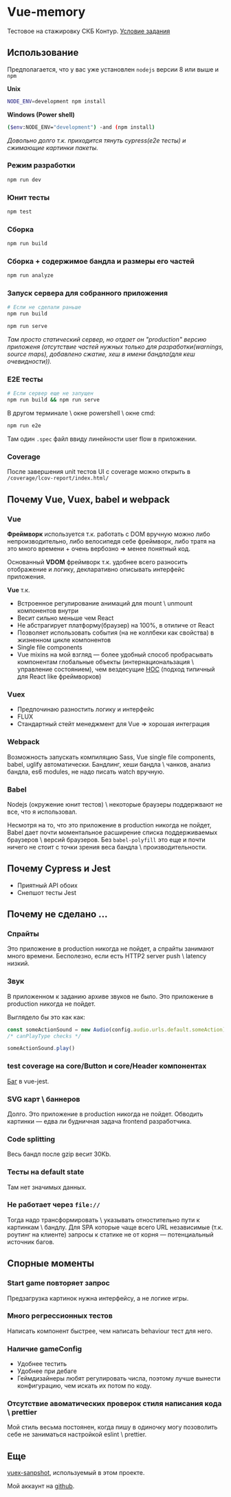 # Vue-memory
Тестовое на стажировку СКБ Контур.
[Условие задания](https://docs.google.com/document/d/1mGdzJfIA9TTFPbMs8etZjPWQ_VSlIV7RWc4kcJXXTQI/edit)


## Использование
Предполагается, что у вас уже установлен `nodejs` версии 8 или выше и `npm`

**Unix**
```bash
NODE_ENV=development npm install
```

**Windows (Power shell)**
```bash
($env:NODE_ENV="development") -and (npm install)
```

*Довольно долго т.к. приходится тянуть cypress(e2e тесты) и сжимающие картинки пакеты.*

### Режим разработки
```bash
npm run dev
```

### Юнит тесты
```bash
npm test
```

### Сборка
```bash
npm run build
```

### Сборка + содержимое бандла и размеры его частей
```bash
npm run analyze
```

### Запуск сервера для cобранного приложения
```bash
# Если не сделали раньше
npm run build
```

```bash
npm run serve
```

*Там просто статический сервер, но отдает он "production" версию приложеня (отсутствие частей нужных только для разработки(warnings, source maps), добавлено сжатие, хеш в имени бандла(для кеш очевидности)).*

### E2E тесты
```bash
# Если сервер еще не запущен
npm run build && npm run serve
```

В другом терминале \ окне powershell \ окне cmd:
```bash
npm run e2e
```

Там один `.spec` файл ввиду линейности user flow в приложении.

### Coverage
После завершения unit тестов UI с coverage можно открыть в
`/coverage/lcov-report/index.html/`

## Почему Vue, Vuex, babel и webpack
### Vue
**Фреймворк** используется т.к. работать с DOM вручную можно 
либо непроизводительно,
либо велосипедя себе фреймворк,
либо тратя на это много времени + очень вербозно => менее понятный код.

Основанный **VDOM** фреймворк т.к. удобнее всего разносить отображение и логику, 
декларативно описывать интерфейс приложения.

**Vue** т.к. 
- Встроенное регулирование анимаций для mount \ unmount компонентов внутри
- Весит сильно меньше чем React
- Не абстрагирует платформу(браузер) на 100%, в отиличе от React
- Позволяет использовать события (на не коллбеки как свойства) в жизненном цикле компонентов
- Single file components
- Vue mixins на мой взгляд — более удобный способ пробрасывать компонентам глобальные объекты 
(интернациональзация \ управление состоянием), чем вездесущие [HOC](https://reactjs.org/docs/higher-order-components.html) (подход типичный для React like фреймворков)

### Vuex
- Предпочинаю разностить логику и интерфейс
- FLUX
- Стандартный стейт менеджмент для Vue => хорошая интеграция

### Webpack
Возможность запускать компиляцию Sass, Vue single file components, babel, uglify автоматически.
Бандлинг, хеши бандла \ чанков, анализ бандла, es6 modules, не надо писать watch вручную.

### Babel
Nodejs (окружение юнит тестов) \ некоторые браузеры поддержвают не все, что я использовал.

Несмотря на то, что это приложение в production никогда не пойдет, Babel дает 
почти моментальное расширение списка поддерживаемых браузеров \ версий браузеров.
Без `babel-polyfill` это еще и почти ничего не стоит с точки зрения веса бандла \ производительности.


## Почему Сypress и Jest
 - Приятный API обоих
 - Cнепшот тесты Jest


## Почему не сделано ...
### Спрайты
Это приложение в production никогда не пойдет, а спрайты занимают много времени.
Бесполезно, если есть HTTP2 server push \ latency низкий.

### Звук
В приложенном к заданию архиве звуков не было.
Это приложение в production никогда не пойдет.

Выглядело бы это как как:
```js
const someActionSound = new Audio(config.audio.urls.default.someAction)
/* canPlayType checks */

someActionSound.play()
```

### test coverage на core/Button и core/Header компонентах
[Баг](https://github.com/vuejs/vue-jest/issues/32) в vue-jest.

### SVG карт \ баннеров
Долго.
Это приложение в production никогда не пойдет.
Обводить картинки — едва ли будничная задача frontend разработчика.

### Code splitting
Весь бандл после gzip весит 30Kb.

### Тесты на default state
Там нет значимых данных.

### Не работает через `file://`
Тогда надо трансформировать \ указывать отностительно пути к картинкам \ бандлу.
Для SPA которые чаще всего URL независимые (т.к. роутинг на клиенте) 
запросы к статике не от корня — потенциальный источник багов.

## Спорные моменты
### Start game повторяет запрос
Предзагрузка картинок нужна интерфейсу, а не логике игры.

### Много регрессионных тестов
Написать компонент быстрее, чем написать behaviour тест для него.

### Наличие gameConfig
- Удобнее тестить
- Удобнее при дебаге
- Геймдизайнеры любят регулировать числа, поэтому лучше вынести конфигурацию, чем искать их потом по коду.


### Отсутствие авоматических проверок стиля написания кода \ prettier
Мой стиль весьма постоянен, когда пишу в одиночку могу позоволить себе не заниматься настройкой
eslint \ prettier.


## Eще
[vuex-sanpshot](https://github.com/VsevolodTrofimov/vuex-snapshot), используемый в этом проекте.

Мой аккаунт на [github](https://github.com/VsevolodTrofimov).
